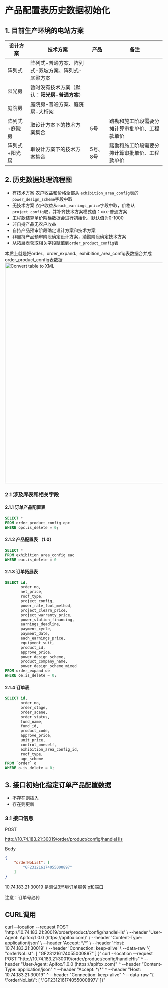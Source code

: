 # 产品配置表历史数据初始化

## 1. 目前生产环境的电站方案

| 设计方案      | 技术方案                                          | 产品     | 备注                                           |
| ------------- | ------------------------------------------------- | -------- | ---------------------------------------------- |
| 阵列式        | 阵列式-普通方案、阵列式-双坡方案、阵列式-底梁方案 |          |                                                |
| 阳光房        | 暂时没有技术方案（默认：**阳光房-普通方案**）     |          |                                                |
| 庭院房        | 庭院房-普通方案、庭院房-大桁架                    |          |                                                |
| 阵列式+庭院房 | 取设计方案下的技术方案集合                        | 5号      | 踏勘和施工阶段需要分摊计算审批单价、工程款单价 |
| 阵列式+阳光房 | 取设计方案下的技术方案集合                        | 5号、8号 | 踏勘和施工阶段需要分摊计算审批单价、工程款单价 |

## 2. 历史数据处理流程图



- 有技术方案 农户收益和价格全部从 `exhibition_area_config`表的`power_design_scheme`字段中取
- 无技术方案 农户收益从`each_earnings_price`字段中取，价格从`project_config`取，并补齐技术方案模式值：xxx-普通方案
- 工程款结算单价阶梯数据会进行初始化，默认值为0-1000
- 非自持产品无农户收益
- 自持产品预审阶段确定设计方案和技术方案
- 非自持产品预审阶段确定设计方案，踏勘阶段确定技术方案
- 从拓展表获取相关字段赋值到`order_product_config`表

<note>
本质上就是把order、order_expand、exhibition_area_config表数据合并成order_product_config表数据
</note>



<img src="order_product_config_his_convert.png" alt="Convert table to XML" width="706" border-effect="line"/>



### 2.1 涉及库表和相关字段

#### 2.1.1 **订单产品配置表**

```sql
SELECT *
FROM order_product_config opc
WHERE opc.is_delete = 0;
```

#### 2.1.2 **产品配置表** （1.0）

```sql
SELECT *
FROM exhibition_area_config eac
WHERE eac.is_delete = 0
```

#### 2.1.3 **订单拓展表**

```sql
SELECT id,
       order_no,
       net_price,
       roof_type,
       project_config,
       power_rate_foot_method,
       project_clearn_price,
       project_warranty_price,
       power_station_financing,
       earnings_deadline,
       payment_cycle,
       payment_date,
       each_earnings_price,
       equipment_suit,
       product_id,
       approve_price,
       power_design_scheme,
       product_company_name,
       power_design_scheme_mixed
FROM order_expand oe
WHERE oe.is_delete = 0;
```

#### 2.1.4 订单表

```sql
SELECT id,
       order_no,
       order_stage,
       order_scene,
       order_status,
       fund_name,
       fund_id,
       product_code,
       approve_price,
       unit_price,
       control_oneself,
       exhibition_area_config_id,
       roof_type,
       age_scheme
FROM `order` o
WHERE o.is_delete = 0;
```



## 3. 接口初始化指定订单产品配置数据

- 不存在则插入
- 存在则更新


### 3.1 接口信息

POST

http://10.74.183.21:30019/order/product/config/handleHis

Body

```json
{
    "orderNoList": [
        "GF231216174055000897"
    ]
}
```
<note>
10.74.183.21:30019 是测试3环境订单服务ip和端口
<p>注意：订单号必传</p>
</note>




## CURL调用

<tabs>
    <tab title="linux">
        <code-block lang="plain text">
curl --location --request POST 'http://10.74.183.21:30019/order/product/config/handleHis' \
--header 'User-Agent: Apifox/1.0.0 (https://apifox.com)' \
--header 'Content-Type: application/json' \
--header 'Accept: */*' \
--header 'Host: 10.74.183.21:30019' \
--header 'Connection: keep-alive' \
--data-raw '{
    "orderNoList": [
        "GF231216174055000897"
    ]
}'
        </code-block>
    </tab>
    <tab title="windows">
        <code-block lang="xml">
      curl --location --request POST "http://10.74.183.21:30019/order/product/config/handleHis" ^
--header "User-Agent: Apifox/1.0.0 (https://apifox.com)" ^
--header "Content-Type: application/json" ^
--header "Accept: */*" ^
--header "Host: 10.74.183.21:30019" ^
--header "Connection: keep-alive" ^
--data-raw "{    \"orderNoList\": [        \"GF231216174055000897\"    ]}"
    </code-block>
    </tab>
</tabs>
